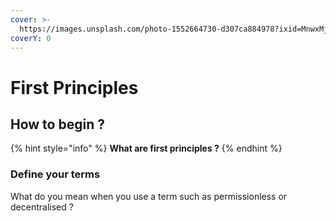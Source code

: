 ```yaml
---
cover: >-
  https://images.unsplash.com/photo-1552664730-d307ca884978?ixid=MnwxMjA3fDB8MHxwaG90by1wYWdlfHx8fGVufDB8fHx8&ixlib=rb-1.2.1&auto=format&fit=crop&w=2970&q=80
coverY: 0
---
```


# First Principles

## How to begin ?

{% hint style="info" %}
**What are first principles ?**
{% endhint %}

### Define your terms

What do you mean when you use a term such as permissionless or decentralised ?


